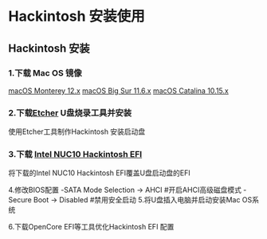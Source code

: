 # Hackintosh 安装使用
## Hackintosh 安装
### 1.下载 Mac OS 镜像
[macOS Monterey 12.x](https://github.com/liaoxuanqiang/System-use-management/blob/main/Mac%20OS)
[macOS Big Sur 11.6.x](https://github.com/liaoxuanqiang/System-use-management/blob/main/Mac%20OS)
[macOS Catalina 10.15.x](https://github.com/liaoxuanqiang/System-use-management/blob/main/Mac%20OS)
### 2.下载[Etcher](https://www.balena.io/etcher/) U盘烧录工具并安装
使用Etcher工具制作Hackintosh 安装启动盘
### 3.下载 [Intel NUC10 Hackintosh EFI](https://github.com/hackintosh-efi/intel-nuc10)
将下载的Intel NUC10 Hackintosh EFI覆盖U盘启动盘的EFI

4.修改BIOS配置
-SATA Mode Selection -> AHCI #开启AHCI高级磁盘模式
-Secure Boot -> Disabled #禁用安全启动
5.将U盘插入电脑并启动安装Mac OS系统

6.下载OpenCore EFI等工具优化Hackintosh EFI 配置
